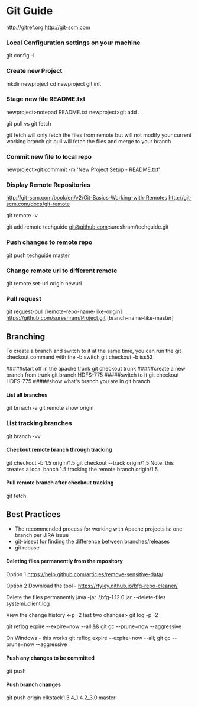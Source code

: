 # Git Guide
http://gitref.org
http://git-scm.com

### Local Configuration settings on your machine
git config -l

###  Create new Project


mkdir newproject
cd newproject
git init


###  Stage new file README.txt

newproject>notepad README.txt
newproject>git add . 

git pull vs git fetch

git fetch will only fetch the files from remote but will not modify your current working branch
git pull will fetch the files and merge to your branch


###  Commit new file to local repo
newproject>git commmit -m 'New Project Setup - README.txt'

### Display Remote Repositories
http://git-scm.com/book/en/v2/Git-Basics-Working-with-Remotes
http://git-scm.com/docs/git-remote

git remote -v

git add remote techguide git@github.com:sureshram/techguide.git


### Push changes to remote repo
git push techguide master

###  Change remote url to different remote
git remote set-url origin newurl


### Pull request
git reguest-pull [remote-repo-name-like-origin] https://github.com/sureshram/Project.git [branch-name-like-master]



## Branching

To create a branch and switch to it at the same time, you can run the git checkout command with the -b switch
git checkout -b iss53

#####start off in the apache trunk
git checkout trunk
#####create a new branch from trunk
git branch HDFS-775
#####switch to it
git checkout HDFS-775
#####show what's branch you are in
git branch
#### List all branches
git brnach -a
git remote show origin
### List tracking branches
git branch -vv
#### Checkout remote branch through tracking
git checkout -b 1.5 origin/1.5
git checkout --track origin/1.5
Note: this creates a local banch 1.5 tracking the remote branch origin/1.5
####  Pull remote branch after checkout tracking
git fetch


## Best Practices

- The recommended process for working with Apache projects is: one branch per JIRA issue
- git-bisect for finding the difference between branches/releases
- git rebase


#### Deleting files permanently from the repository

Option 1
https://help.github.com/articles/remove-sensitive-data/

Option 2
Download the tool - https://rtyley.github.io/bfg-repo-cleaner/

Delete the files permanently
java -jar .\bfg-1.12.0.jar --delete-files systemi_client.log


View the change history <-p -2 last two changes>
git log -p -2

git reflog expire --expire=now --all && git gc --prune=now --aggressive

On Windows - this works
git reflog expire --expire=now --all; git gc --prune=now --aggressive

#### Push any changes to be committed
git push


#### Push branch changes
git push origin elkstack1.3.4_1.4.2_3.0:master

